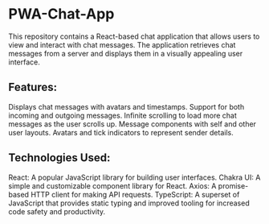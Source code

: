 # PWA-Chat-App
This repository contains a React-based chat application that allows users to view and interact with chat messages. The application retrieves chat messages from a server and displays them in a visually appealing user interface.

## Features:
Displays chat messages with avatars and timestamps.
Support for both incoming and outgoing messages.
Infinite scrolling to load more chat messages as the user scrolls up.
Message components with self and other user layouts.
Avatars and tick indicators to represent sender details.
## Technologies Used:
React: A popular JavaScript library for building user interfaces.
Chakra UI: A simple and customizable component library for React.
Axios: A promise-based HTTP client for making API requests.
TypeScript: A superset of JavaScript that provides static typing and improved tooling for increased code safety and productivity.
